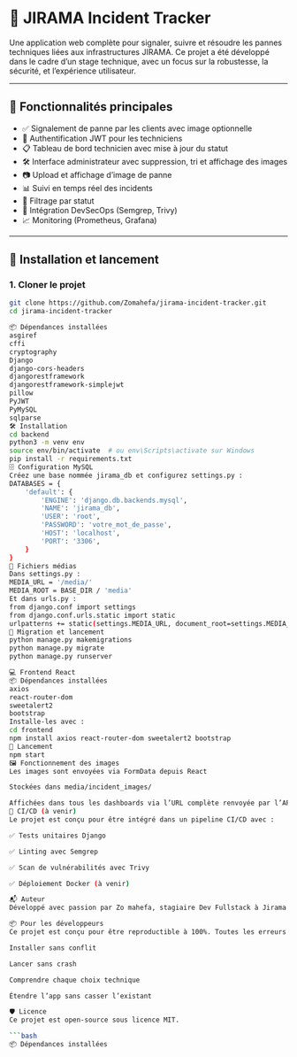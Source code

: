 # 🔧 JIRAMA Incident Tracker

Une application web complète pour signaler, suivre et résoudre les pannes techniques liées aux infrastructures JIRAMA. Ce projet a été développé dans le cadre d’un stage technique, avec un focus sur la robustesse, la sécurité, et l’expérience utilisateur.

---

## 🧠 Fonctionnalités principales

- ✅ Signalement de panne par les clients avec image optionnelle
- 🔐 Authentification JWT pour les techniciens
- 📋 Tableau de bord technicien avec mise à jour du statut
- 🛠️ Interface administrateur avec suppression, tri et affichage des images
- 📷 Upload et affichage d’image de panne
- 📊 Suivi en temps réel des incidents
- 🔎 Filtrage par statut
- 🧪 Intégration DevSecOps (Semgrep, Trivy)
- 📈 Monitoring (Prometheus, Grafana)

---

## 🚀 Installation et lancement

### 1. Cloner le projet
```bash
git clone https://github.com/Zomahefa/jirama-incident-tracker.git
cd jirama-incident-tracker

📦 Dépendances installées
asgiref
cffi
cryptography
Django
django-cors-headers
djangorestframework
djangorestframework-simplejwt
pillow
PyJWT
PyMySQL
sqlparse
🛠️ Installation
cd backend
python3 -m venv env
source env/bin/activate  # ou env\Scripts\activate sur Windows
pip install -r requirements.txt
🗄️ Configuration MySQL
Créez une base nommée jirama_db et configurez settings.py :
DATABASES = {
    'default': {
        'ENGINE': 'django.db.backends.mysql',
        'NAME': 'jirama_db',
        'USER': 'root',
        'PASSWORD': 'votre_mot_de_passe',
        'HOST': 'localhost',
        'PORT': '3306',
    }
}
📂 Fichiers médias
Dans settings.py :
MEDIA_URL = '/media/'
MEDIA_ROOT = BASE_DIR / 'media'
Et dans urls.py :
from django.conf import settings
from django.conf.urls.static import static
urlpatterns += static(settings.MEDIA_URL, document_root=settings.MEDIA_ROOT)
🔧 Migration et lancement
python manage.py makemigrations
python manage.py migrate
python manage.py runserver

💻 Frontend React
📦 Dépendances installées
axios
react-router-dom
sweetalert2
bootstrap
Installe-les avec :
cd frontend
npm install axios react-router-dom sweetalert2 bootstrap
🚀 Lancement
npm start
🖼️ Fonctionnement des images
Les images sont envoyées via FormData depuis React

Stockées dans media/incident_images/

Affichées dans tous les dashboards via l’URL complète renvoyée par l’API
🧪 CI/CD (à venir)
Le projet est conçu pour être intégré dans un pipeline CI/CD avec :

✅ Tests unitaires Django

✅ Linting avec Semgrep

✅ Scan de vulnérabilités avec Trivy

✅ Déploiement Docker (à venir)

📬 Auteur
Développé avec passion par Zo mahefa, stagiaire Dev Fullstack à Jirama Madagascar 🇲🇬(2025) Ce projet est le fruit d’un apprentissage rigoureux, d’une volonté de transparence et d’une obsession pour la robustesse.

📦 Pour les développeurs
Ce projet est conçu pour être reproductible à 100%. Toutes les erreurs rencontrées ont été documentées et corrigées pour que vous puissiez :

Installer sans conflit

Lancer sans crash

Comprendre chaque choix technique

Étendre l’app sans casser l’existant

🛡️ Licence
Ce projet est open-source sous licence MIT.

```bash
📦 Dépendances installées
